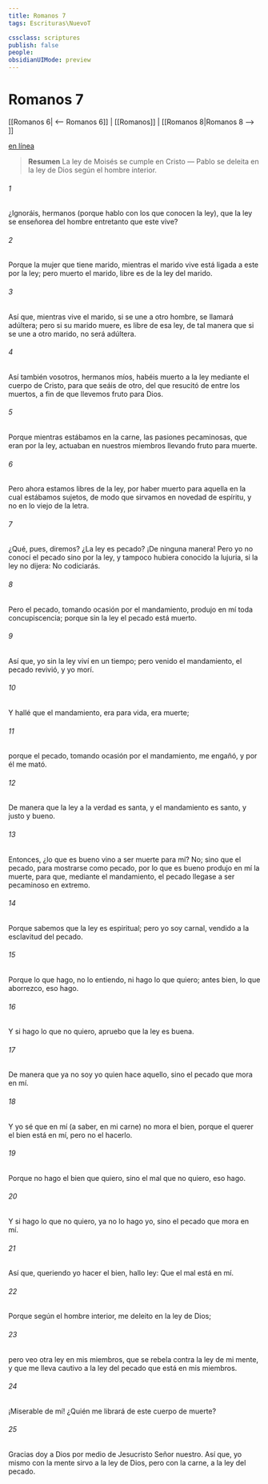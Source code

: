 ```yaml
---
title: Romanos 7
tags: Escrituras\NuevoT

cssclass: scriptures
publish: false
people:
obsidianUIMode: preview
---
```


# Romanos 7
[[Romanos 6| <-- Romanos 6]] | [[Romanos]] | [[Romanos 8|Romanos 8 --> ]]

[en línea](https://churchofjesuschrist.org/study/scriptures/nt/rom/7?lang=spa)

> __Resumen__
La ley de Moisés se cumple en Cristo — Pablo se deleita en la ley de Dios según el hombre interior.

###### 1 
¿Ignoráis, hermanos (porque hablo con los que conocen la ley), que la ley se enseñorea del hombre entretanto que este vive?

###### 2 
Porque la mujer que tiene marido, mientras el marido vive está ligada a este por la ley; pero muerto el marido, libre es de la ley del marido.

###### 3 
Así que, mientras vive el marido, si se une a otro hombre, se llamará adúltera; pero si su marido muere, es libre de esa ley, de tal manera que si se une a otro marido, no será adúltera.

###### 4 
Así también vosotros, hermanos míos, habéis muerto a la ley mediante el cuerpo de Cristo, para que seáis de otro,  del que resucitó de entre los muertos, a fin de que llevemos fruto para Dios.

###### 5 
Porque mientras estábamos en la carne, las pasiones pecaminosas, que eran por la ley, actuaban en nuestros miembros llevando fruto para muerte.

###### 6 
Pero ahora estamos libres de la ley, por haber muerto para aquella en la cual estábamos sujetos, de modo que sirvamos en novedad de espíritu, y no en lo viejo de la letra.

###### 7 
¿Qué, pues, diremos? ¿La ley es pecado? ¡De ninguna manera! Pero yo no conocí el pecado sino por la ley, y tampoco hubiera conocido la lujuria, si la ley no dijera: No codiciarás.

###### 8 
Pero el pecado, tomando ocasión por el mandamiento, produjo en mí toda concupiscencia; porque sin la ley el pecado está muerto.

###### 9 
Así que, yo sin la ley viví en un tiempo; pero venido el mandamiento, el pecado revivió, y yo morí.

###### 10 
Y hallé que el mandamiento,  era para vida,  era muerte;

###### 11 
porque el pecado, tomando ocasión por el mandamiento, me engañó, y por él me mató.

###### 12 
De manera que la ley a la verdad es santa, y el mandamiento es santo, y justo y bueno.

###### 13 
Entonces, ¿lo que es bueno vino a ser muerte para mí? No; sino que el pecado, para mostrarse como pecado, por lo que es bueno produjo en mí la muerte, para que, mediante el mandamiento, el pecado llegase a ser pecaminoso en extremo.

###### 14 
Porque sabemos que la ley es espiritual; pero yo soy carnal, vendido a la esclavitud del pecado.

###### 15 
Porque lo que hago, no lo entiendo, ni hago lo que quiero; antes bien, lo que aborrezco, eso hago.

###### 16 
Y si hago lo que no quiero, apruebo que la ley es buena.

###### 17 
De manera que ya no soy yo quien hace aquello, sino el pecado que mora en mí.

###### 18 
Y yo sé que en mí (a saber, en mi carne) no mora el bien, porque el querer el bien está en mí, pero no el hacerlo.

###### 19 
Porque no hago el bien que quiero, sino el mal que no quiero, eso hago.

###### 20 
Y si hago lo que no quiero, ya no lo hago yo, sino el pecado que mora en mí.

###### 21 
Así que, queriendo yo hacer el bien, hallo  ley: Que el mal está en mí.

###### 22 
Porque según el hombre interior, me deleito en la ley de Dios;

###### 23 
pero veo otra ley en mis miembros, que se rebela contra la ley de mi mente, y que me lleva cautivo a la ley del pecado que está en mis miembros.

###### 24 
¡Miserable de mí! ¿Quién me librará de este cuerpo de muerte?

###### 25 
Gracias doy a Dios por medio de Jesucristo Señor nuestro. Así que, yo mismo con la mente sirvo a la ley de Dios, pero con la carne, a la ley del pecado.

